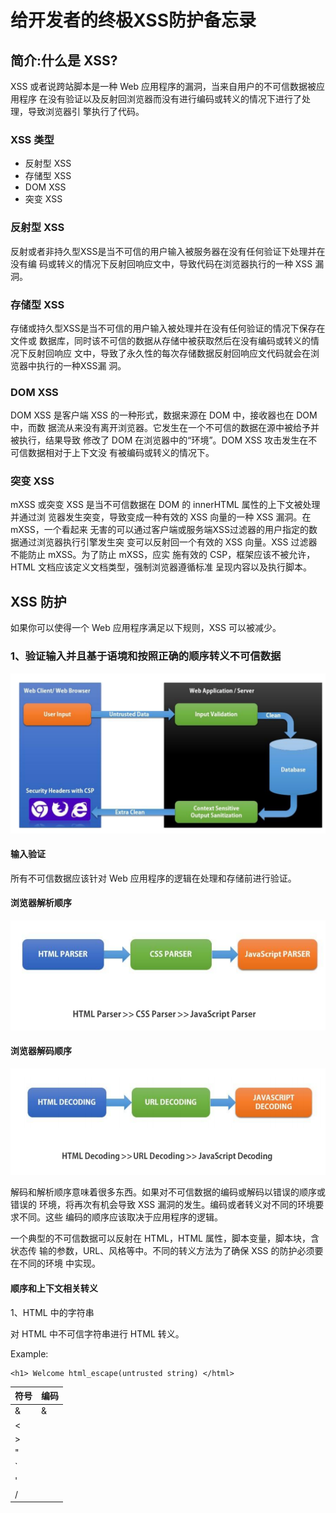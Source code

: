 # 给开发者的终极XSS防护备忘录

## 简介:什么是 XSS? 

XSS 或者说跨站脚本是一种 Web 应用程序的漏洞，当来自用户的不可信数据被应用程序 在没有验证以及反射回浏览器而没有进行编码或转义的情况下进行了处理，导致浏览器引 擎执行了代码。

### XSS 类型 

* 反射型 XSS
* 存储型 XSS
* DOM XSS
* 突变 XSS

### 反射型 XSS 

反射或者非持久型XSS是当不可信的用户输入被服务器在没有任何验证下处理并在没有编 码或转义的情况下反射回响应文中，导致代码在浏览器执行的一种 XSS 漏洞。

### 存储型 XSS 

存储或持久型XSS是当不可信的用户输入被处理并在没有任何验证的情况下保存在文件或 数据库，同时该不可信的数据从存储中被获取然后在没有编码或转义的情况下反射回响应 文中，导致了永久性的每次存储数据反射回响应文代码就会在浏览器中执行的一种XSS漏 洞。

### DOM XSS 

DOM XSS 是客户端 XSS 的一种形式，数据来源在 DOM 中，接收器也在 DOM 中，而数 据流从来没有离开浏览器。它发生在一个不可信的数据在源中被给予并被执行，结果导致 修改了 DOM 在浏览器中的“环境”。DOM XSS 攻击发生在不可信数据相对于上下文没 有被编码或转义的情况下。

### 突变 XSS 

mXSS 或突变 XSS 是当不可信数据在 DOM 的 innerHTML 属性的上下文被处理并通过浏 览器发生突变，导致变成一种有效的 XSS 向量的一种 XSS 漏洞。在 mXSS，一个看起来 无害的可以通过客户端或服务端XSS过滤器的用户指定的数据通过浏览器执行引擎发生突 变可以反射回一个有效的 XSS 向量。XSS 过滤器不能防止 mXSS。为了防止 mXSS，应实 施有效的 CSP，框架应该不被允许，HTML 文档应该定义文档类型，强制浏览器遵循标准 呈现内容以及执行脚本。

## XSS 防护 

如果你可以使得一个 Web 应用程序满足以下规则，XSS 可以被减少。

### 1、验证输入并且基于语境和按照正确的顺序转义不可信数据

![](../../.gitbook/assets/image%20%28982%29.png)

#### 输入验证 

所有不可信数据应该针对 Web 应用程序的逻辑在处理和存储前进行验证。 

#### 浏览器解析顺序

![](../../.gitbook/assets/image%20%28981%29.png)

#### 浏览器解码顺序

![](../../.gitbook/assets/image%20%28980%29.png)

解码和解析顺序意味着很多东西。如果对不可信数据的编码或解码以错误的顺序或错误的 环境，将再次有机会导致 XSS 漏洞的发生。编码或者转义对不同的环境要求不同。这些 编码的顺序应该取决于应用程序的逻辑。

一个典型的不可信数据可以反射在 HTML，HTML 属性，脚本变量，脚本块，含状态传 输的参数，URL、风格等中。不同的转义方法为了确保 XSS 的防护必须要在不同的环境 中实现。

#### 顺序和上下文相关转义

1、HTML 中的字符串

对 HTML 中不可信字符串进行 HTML 转义。

Example: 

```markup
<h1> Welcome html_escape(untrusted string) </html>
```

| 符号 | 编码 |
| :--- | :--- |
| & | &amp; |
| &lt; |  |
| &gt; |  |
| " |  |
| \` |  |
| ' |  |
| / |  |

